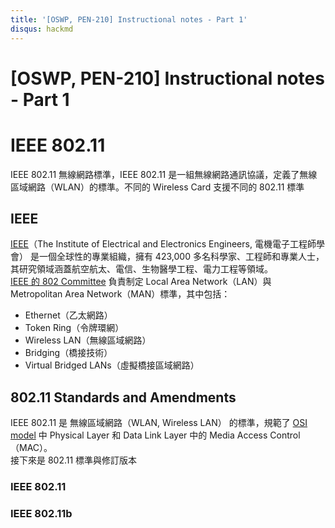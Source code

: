 ```yaml
---
title: '[OSWP, PEN-210] Instructional notes - Part 1'
disqus: hackmd
---
```


[OSWP, PEN-210] Instructional notes - Part 1
===

# IEEE 802.11
IEEE 802.11 無線網路標準，IEEE 802.11 是一組無線網路通訊協議，定義了無線區域網路（WLAN）的標準。不同的 Wireless Card 支援不同的 802.11 標準
## IEEE
[IEEE](https://www.ieee.org/index.html)（The Institute of Electrical and Electronics Engineers, 電機電子工程師學會） 是一個全球性的專業組織，擁有 423,000 多名科學家、工程師和專業人士，其研究領域涵蓋航空航太、電信、生物醫學工程、電力工程等領域。\
[IEEE 的 802 Committee](https://en.wikipedia.org/wiki/IEEE_802) 負責制定 Local Area Network（LAN）與 Metropolitan Area Network（MAN）標準，其中包括：
- Ethernet（乙太網路）
- Token Ring（令牌環網）
- Wireless LAN（無線區域網路）
- Bridging（橋接技術）
- Virtual Bridged LANs（虛擬橋接區域網路）

## 802.11 Standards and Amendments
IEEE 802.11 是 無線區域網路（WLAN, Wireless LAN） 的標準，規範了 [OSI model](https://en.wikipedia.org/wiki/OSI_model) 中 Physical Layer 和 Data Link Layer 中的 Media Access Control（MAC）。\
接下來是 802.11 標準與修訂版本
### IEEE 802.11
### IEEE 802.11b

